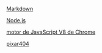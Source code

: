 [Markdown](https://es.wikipedia.org/wiki/Markdown)


[Node.js](https://nodejs.org/es/) 


[motor de JavaScript V8 de Chrome](https://developers.google.com/v8/)

[pixar404](https://www.pixar.com/error404)